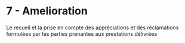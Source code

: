 # 7 - Amelioration

<p class="p-emphase"> Le recueil et la prise en compte des appréciations et des réclamations formulées par les parties prenantes aux prestations délivrées</p>

